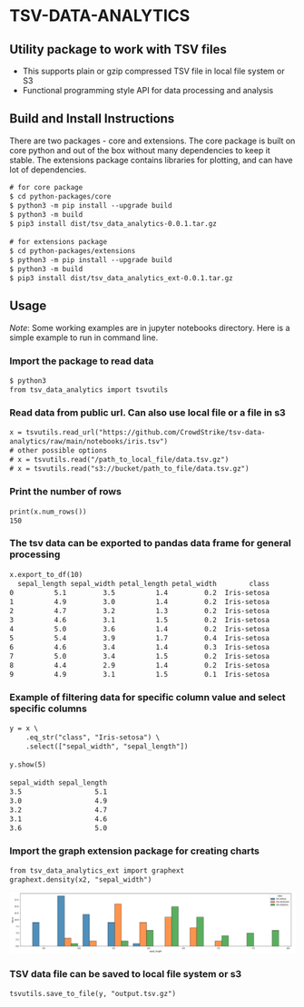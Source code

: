 # TSV-DATA-ANALYTICS 

## Utility package to work with TSV files
 * This supports plain or gzip compressed TSV file in local file system or S3
 * Functional programming style API for data processing and analysis

## Build and Install Instructions
There are two packages - core and extensions. The core package is built on core python and out of the box without many dependencies
to keep it stable. The extensions package contains libraries for plotting, and can have lot of dependencies. 
```
# for core package
$ cd python-packages/core
$ python3 -m pip install --upgrade build
$ python3 -m build
$ pip3 install dist/tsv_data_analytics-0.0.1.tar.gz

# for extensions package
$ cd python-packages/extensions
$ python3 -m pip install --upgrade build
$ python3 -m build
$ pip3 install dist/tsv_data_analytics_ext-0.0.1.tar.gz
```

## Usage
*Note*: Some working examples are in jupyter notebooks directory. Here is a simple example to run in command line.

### Import the package to read data
```
$ python3
from tsv_data_analytics import tsvutils
```

### Read data from public url. Can also use local file or a file in s3
```
x = tsvutils.read_url("https://github.com/CrowdStrike/tsv-data-analytics/raw/main/notebooks/iris.tsv")
# other possible options
# x = tsvutils.read("/path_to_local_file/data.tsv.gz")
# x = tsvutils.read("s3://bucket/path_to_file/data.tsv.gz")
```
### Print the number of rows
```
print(x.num_rows())
150
```

### The tsv data can be exported to pandas data frame for general processing
```
x.export_to_df(10)
  sepal_length sepal_width petal_length petal_width        class
0          5.1         3.5          1.4         0.2  Iris-setosa
1          4.9         3.0          1.4         0.2  Iris-setosa
2          4.7         3.2          1.3         0.2  Iris-setosa
3          4.6         3.1          1.5         0.2  Iris-setosa
4          5.0         3.6          1.4         0.2  Iris-setosa
5          5.4         3.9          1.7         0.4  Iris-setosa
6          4.6         3.4          1.4         0.3  Iris-setosa
7          5.0         3.4          1.5         0.2  Iris-setosa
8          4.4         2.9          1.4         0.2  Iris-setosa
9          4.9         3.1          1.5         0.1  Iris-setosa
```

### Example of filtering data for specific column value and select specific columns
```
y = x \
    .eq_str("class", "Iris-setosa") \
    .select(["sepal_width", "sepal_length"])

y.show(5)

sepal_width	sepal_length
3.5        	         5.1
3.0        	         4.9
3.2        	         4.7
3.1        	         4.6
3.6        	         5.0
```
### Import the graph extension package for creating charts
```
from tsv_data_analytics_ext import graphext
graphext.density(x2, "sepal_width")
```
![iris sepal_width histogram](images/iris-hist.png)

### TSV data file can be saved to local file system or s3
```
tsvutils.save_to_file(y, "output.tsv.gz")
```
